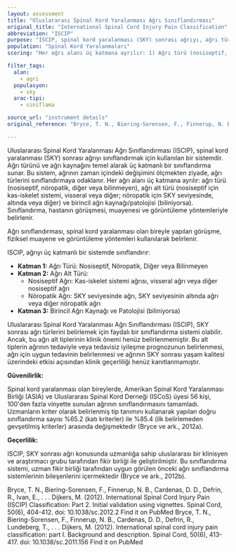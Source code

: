 ```yaml
---
layout: assessment
title: "Uluslararası Spinal Kord Yaralanması Ağrı Sınıflandırması"
original_title: "International Spinal Cord Injury Pain Classification"
abbreviation: "ISCIP"
purpose: "ISCIP, spinal kord yaralanması (SKY) sonrası ağrıyı, ağrı türüne ve kaynağına göre üç katmana ayırarak sınıflandırır. ISCIP, ağrının zaman içindeki değişimini ölçebilen gerçek bir sonuç ölçütü olmaktan ziyade, ağrı türünü sınıflandırma sistemidir."
population: "Spinal Kord Yaralanmaları"
scoring: "Her ağrı alanı üç katmana ayrılır: 1) Ağrı türü (nosiseptif, nöropatik, diğer veya bilinmeyen ağrı), 2) Ağrı alt türü (nosiseptif için kas-iskelet sistemi, visseral veya diğer nosiseptif ağrı; nöropatik için SKY seviyesinde, SKY seviyesinin altında veya diğer nöropatik ağrı), 3) Birincil ağrı kaynağı ve patolojisi (biliniyorsa). Ağrı sınıflandırması, SKY'li bireyin görüşmesi, muayenesi ve görüntülemesi ile belirlenir."

filter_tags:
  alan:
    - agri
  populasyon:
    - sky
  arac-tipi:
    - siniflama

source_url: "instrument details"
original_reference: "Bryce, T. N., Biering-Sorensen, F., Finnerup, N. B., Cardenas, D. D., Defrin, R., Ivan, E., . . . Dijkers, M. (2012). International Spinal Cord Injury Pain (ISCIP) Classification: Part 2. Initial validation using vignettes. Spinal Cord, 50(6), 404-412. doi: 10.1038/sc.2012.2"

---
```




Uluslararası Spinal Kord Yaralanması Ağrı Sınıflandırması (ISCIP), spinal kord yaralanması (SKY) sonrası ağrıyı sınıflandırmak için kullanılan bir sistemdir. Ağrı türünü ve ağrı kaynağını temel alarak üç katmanlı bir sınıflandırma sunar. Bu sistem, ağrının zaman içindeki değişimini ölçmekten ziyade, ağrı türlerini sınıflandırmaya odaklanır. Her ağrı alanı üç katmana ayrılır: ağrı türü (nosiseptif, nöropatik, diğer veya bilinmeyen), ağrı alt türü (nosiseptif için kas-iskelet sistemi, visseral veya diğer; nöropatik için SKY seviyesinde, altında veya diğer) ve birincil ağrı kaynağı/patolojisi (biliniyorsa). Sınıflandırma, hastanın görüşmesi, muayenesi ve görüntüleme yöntemleriyle belirlenir.


Ağrı sınıflandırması, spinal kord yaralanması olan bireyle yapılan görüşme, fiziksel muayene ve görüntüleme yöntemleri kullanılarak belirlenir.


ISCIP, ağrıyı üç katmanlı bir sistemde sınıflandırır:

*   **Katman 1:** Ağrı Türü: Nosiseptif, Nöropatik, Diğer veya Bilinmeyen
*   **Katman 2:** Ağrı Alt Türü:
    *   Nosiseptif Ağrı: Kas-iskelet sistemi ağrısı, visseral ağrı veya diğer nosiseptif ağrı
    *   Nöropatik Ağrı: SKY seviyesinde ağrı, SKY seviyesinin altında ağrı veya diğer nöropatik ağrı
*   **Katman 3:** Birincil Ağrı Kaynağı ve Patolojisi (biliniyorsa)


Uluslararası Spinal Kord Yaralanması Ağrı Sınıflandırması (ISCIP), SKY sonrası ağrı türlerini belirlemek için faydalı bir sınıflandırma sistemi olabilir. Ancak, bu ağrı alt tiplerinin klinik önemi henüz belirlenmemiştir. Bu alt tiplerin ağrının tedaviyle veya tedavisiz iyileşme prognozunun belirlenmesi, ağrı için uygun tedavinin belirlenmesi ve ağrının SKY sonrası yaşam kalitesi üzerindeki etkisi açısından klinik geçerliliği henüz kanıtlanmamıştır.


**Güvenilirlik:**

Spinal kord yaralanması olan bireylerde, Amerikan Spinal Kord Yaralanması Birliği (ASIA) ve Uluslararası Spinal Kord Derneği (ISCoS) üyesi 56 kişi, 100'den fazla vinyette sunulan ağrının sınıflandırmasını tamamladı. Uzmanların kriter olarak belirlenmiş tip tanımını kullanarak yapılan doğru sınıflandırma sayısı %65.2 (katı kriterler) ile %85.4 (ilk belirlemeden gevşetilmiş kriterler) arasında değişmektedir (Bryce ve ark., 2012a).

**Geçerlilik:**

ISCIP, SKY sonrası ağrı konusunda uzmanlığa sahip uluslararası bir klinisyen ve araştırmacı grubu tarafından fikir birliği ile geliştirilmiştir. Bu sınıflandırma sistemi, uzman fikir birliği tarafından uygun görülen önceki ağrı sınıflandırma sistemlerinin bileşenlerini içermektedir (Bryce ve ark., 2012b).


Bryce, T. N., Biering-Sorensen, F., Finnerup, N. B., Cardenas, D. D., Defrin, R., Ivan, E., . . . Dijkers, M. (2012). International Spinal Cord Injury Pain (ISCIP) Classification: Part 2. Initial validation using vignettes. Spinal Cord, 50(6), 404-412. doi: 10.1038/sc.2012.2
Find it on PubMed
Bryce, T. N., Biering-Sorensen, F., Finnerup, N. B., Cardenas, D. D., Defrin, R., Lundeberg, T., . . . Dijkers, M. (2012). International spinal cord injury pain classification: part I. Background and description. Spinal Cord, 50(6), 413-417. doi: 10.1038/sc.2011.156
Find it on PubMed
```